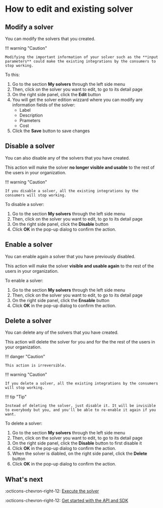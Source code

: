 # How to edit and existing solver

## Modify a solver

You can modify the solvers that you created.

!!! warning "Caution"

    Modifying the important information of your solver such as the **input parameters** could make the existing integrations by the consumers to stop working.

To this:

1. Go to the section **My solvers** through the left side menu
2. Then, click on the solver you want to edit, to go to its detail page
3. On the right side panel, click the **Edit** button
4. You will get the solver edition wizzard where you can modify any information fields of the solver:
    - Label
    - Description
    - Prameters
    - Cost
5. Click the **Save** button to save changes


## Disable a solver

You can also disable any of the solvers that you have created.

This action will make the solver **no longer visible and usable** to the rest of the users in your organization.

!!! warning "Caution"

    If you disable a solver, all the existing integrations by the consumers will stop working.

To disable a solver:

1. Go to the section **My solvers** through the left side menu
1. Then, click on the solver you want to edit, to go to its detail page
1. On the right side panel, click the **Disable** button
1. Click **OK** in the pop-up dialog to confirm the action.

## Enable a solver

You can enable again a solver that you have previously disabled.

This action will make the solver **visible and usable again** to the rest of the users in your organization.

To enable a solver:

1. Go to the section **My solvers** through the left side menu
1. Then, click on the solver you want to edit, to go to its detail page
1. On the right side panel, click the **Ensable** button
1. Click **OK** in the pop-up dialog to confirm the action.

## Delete a solver

You can delete any of the solvers that you have created.

This action will delete the solver for you and for the the rest of the users in your organization.

!!! danger "Caution"

    This action is irreversible.

!!! warning "Caution"

    If you delete a solver, all the existing integrations by the consumers will stop working.

!!! tip "Tip"

    Instead of deleting the solver, just disable it. It will be invisible to everybody but you, and you'll be able to re-enable it again if you want.

To delete a solver:

1. Go to the section **My solvers** through the left side menu
1. Then, click on the solver you want to edit, to go to its detail page
1. On the right side panel, click the **Disable** button to first disable it
1. Click **OK** in the pop-up dialog to confirm the action.
1. When the solver is diabled, on the right side panel, click the **Delete** button
1. Click **OK** in the pop-up dialog to confirm the action.

## What's next

:octicons-chevron-right-12: [Execute the solver](launch-job-dashboard.md)

:octicons-chevron-right-12: [Get started with the API and SDK](../api/getting-started.md)